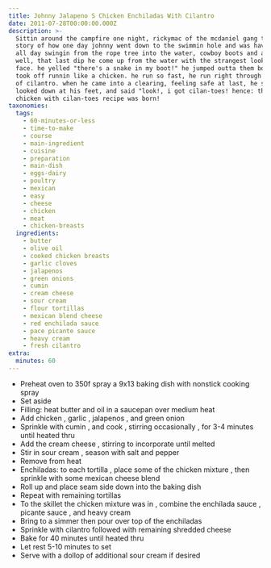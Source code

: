 ```yaml
---
title: Johnny Jalapeno S Chicken Enchiladas With Cilantro
date: 2011-07-28T00:00:00.000Z
description: >-
  Sittin around the campfire one night, rickymac of the mcdaniel gang told us a
  story of how one day johnny went down to the swimmin hole and was having fun
  all day swingin from the rope tree into the water, cowboy boots and all!.
  well, that last dip he come up from the water with the strangest look on his
  face. he yelled "there's a snake in my boot!" he jumped outta them boots and
  took off runnin like a chicken. he run so fast, he run right through a field
  of cilantro. when he came into a clearing, feeling safe at last, he stopped,
  looked down at his feet, and said "look!, i got cilan-toes! hence: this
  chicken with cilan-toes recipe was born!
taxonomies:
  tags:
    - 60-minutes-or-less
    - time-to-make
    - course
    - main-ingredient
    - cuisine
    - preparation
    - main-dish
    - eggs-dairy
    - poultry
    - mexican
    - easy
    - cheese
    - chicken
    - meat
    - chicken-breasts
  ingredients:
    - butter
    - olive oil
    - cooked chicken breasts
    - garlic cloves
    - jalapenos
    - green onions
    - cumin
    - cream cheese
    - sour cream
    - flour tortillas
    - mexican blend cheese
    - red enchilada sauce
    - pace picante sauce
    - heavy cream
    - fresh cilantro
extra:
  minutes: 60
---
```

 - Preheat oven to 350f spray a 9x13 baking dish with nonstick cooking spray
 - Set aside
 - Filling: heat butter and oil in a saucepan over medium heat
 - Add chicken , garlic , jalapenos , and green onion
 - Sprinkle with cumin , and cook , stirring occasionally , for 3-4 minutes until heated thru
 - Add the cream cheese , stirring to incorporate until melted
 - Stir in sour cream , season with salt and pepper
 - Remove from heat
 - Enchiladas: to each tortilla , place some of the chicken mixture , then sprinkle with some mexican cheese blend
 - Roll up and place seam side down into the baking dish
 - Repeat with remaining tortillas
 - To the skillet the chicken mixture was in , combine the enchilada sauce , picante sauce , and heavy cream
 - Bring to a simmer then pour over top of the enchiladas
 - Sprinkle with cilantro followed with remaining shredded cheese
 - Bake for 40 minutes until heated thru
 - Let rest 5-10 minutes to set
 - Serve with a dollop of additional sour cream if desired
